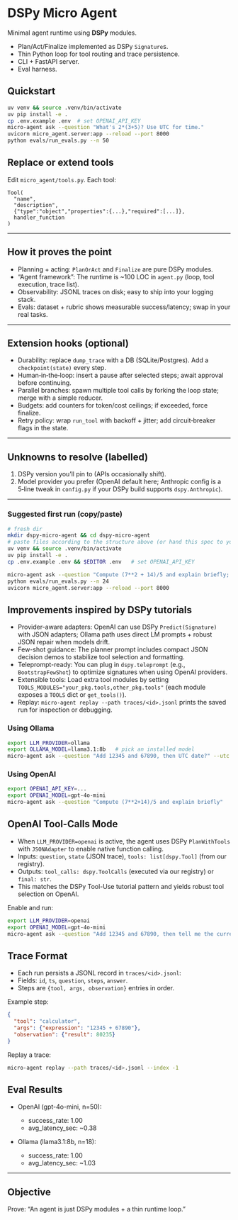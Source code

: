 # DSPy Micro Agent

Minimal agent runtime using **DSPy** modules.
- Plan/Act/Finalize implemented as DSPy `Signature`s.
- Thin Python loop for tool routing and trace persistence.
- CLI + FastAPI server.
- Eval harness.

## Quickstart
```bash
uv venv && source .venv/bin/activate
uv pip install -e .
cp .env.example .env  # set OPENAI_API_KEY
micro-agent ask --question "What's 2*(3+5)? Use UTC for time."
uvicorn micro_agent.server:app --reload --port 8000
python evals/run_evals.py --n 50
```

## Replace or extend tools

Edit `micro_agent/tools.py`. Each tool:

```
Tool(
  "name",
  "description",
  {"type":"object","properties":{...},"required":[...]},
  handler_function
)
```

---

## How it proves the point

- Planning + acting: `PlanOrAct` and `Finalize` are pure DSPy modules.
- “Agent framework”: The runtime is ~100 LOC in `agent.py` (loop, tool execution, trace list).
- Observability: JSONL traces on disk; easy to ship into your logging stack.
- Evals: dataset + rubric shows measurable success/latency; swap in your real tasks.

---

## Extension hooks (optional)

- Durability: replace `dump_trace` with a DB (SQLite/Postgres). Add a `checkpoint(state)` every step.
- Human‑in‑the‑loop: insert a pause after selected steps; await approval before continuing.
- Parallel branches: spawn multiple tool calls by forking the loop state; merge with a simple reducer.
- Budgets: add counters for token/cost ceilings; if exceeded, force finalize.
- Retry policy: wrap `run_tool` with backoff + jitter; add circuit‑breaker flags in the state.

---

## Unknowns to resolve (labelled)

1) DSPy version you’ll pin to (APIs occasionally shift).  
2) Model provider you prefer (OpenAI default here; Anthropic config is a 5‑line tweak in `config.py` if your DSPy build supports `dspy.Anthropic`).

---

### Suggested first run (copy/paste)

```bash
# fresh dir
mkdir dspy-micro-agent && cd dspy-micro-agent
# paste files according to the structure above (or hand this spec to your code assistant)
uv venv && source .venv/bin/activate
uv pip install -e .
cp .env.example .env && $EDITOR .env   # set OPENAI_API_KEY

micro-agent ask --question "Compute (7**2 + 14)/5 and explain briefly; prefer UTC time if used."
python evals/run_evals.py --n 24
uvicorn micro_agent.server:app --reload --port 8000
```

## Improvements inspired by DSPy tutorials

- Provider-aware adapters: OpenAI can use DSPy `Predict(Signature)` with JSON adapters; Ollama path uses direct LM prompts + robust JSON repair when models drift.
- Few-shot guidance: The planner prompt includes compact JSON decision demos to stabilize tool selection and formatting.
- Teleprompt-ready: You can plug in `dspy.teleprompt` (e.g., `BootstrapFewShot`) to optimize signatures when using OpenAI providers.
- Extensible tools: Load extra tool modules by setting `TOOLS_MODULES="your_pkg.tools,other_pkg.tools"` (each module exposes a `TOOLS` dict or `get_tools()`).
- Replay: `micro-agent replay --path traces/<id>.jsonl` prints the saved run for inspection or debugging.

### Using Ollama
```bash
export LLM_PROVIDER=ollama
export OLLAMA_MODEL=llama3.1:8b   # pick an installed model
micro-agent ask --question "Add 12345 and 67890, then UTC date?" --utc
```

### Using OpenAI
```bash
export OPENAI_API_KEY=...
export OPENAI_MODEL=gpt-4o-mini
micro-agent ask --question "Compute (7**2+14)/5 and explain briefly"
```

## OpenAI Tool-Calls Mode

- When `LLM_PROVIDER=openai` is active, the agent uses DSPy `PlanWithTools` with `JSONAdapter` to enable native function calling.
- Inputs: `question`, `state` (JSON trace), `tools: list[dspy.Tool]` (from our registry).
- Outputs: `tool_calls: dspy.ToolCalls` (executed via our registry) or `final: str`.
- This matches the DSPy Tool-Use tutorial pattern and yields robust tool selection on OpenAI.

Enable and run:
```bash
export LLM_PROVIDER=openai
export OPENAI_MODEL=gpt-4o-mini
micro-agent ask --question "Add 12345 and 67890, then tell me the current date (UTC)." --utc
```

## Trace Format

- Each run persists a JSONL record in `traces/<id>.jsonl`:
- Fields: `id`, `ts`, `question`, `steps`, `answer`.
- Steps are `{tool, args, observation}` entries in order.

Example step:
```json
{
  "tool": "calculator",
  "args": {"expression": "12345 + 67890"},
  "observation": {"result": 80235}
}
```

Replay a trace:
```bash
micro-agent replay --path traces/<id>.jsonl --index -1
```

## Eval Results

- OpenAI (gpt-4o-mini, n=50):
  - success_rate: 1.00
  - avg_latency_sec: ~0.38

- Ollama (llama3.1:8b, n=18):
  - success_rate: 1.00
  - avg_latency_sec: ~1.03



---

## Objective

Prove: “An agent is just DSPy modules + a thin runtime loop.”
